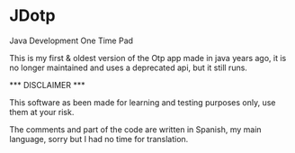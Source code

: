 # JDotp
Java Development One Time Pad

This is my first & oldest version of the Otp app made in java years ago, it is no longer maintained and uses a deprecated api, but it still runs.

*** DISCLAIMER ***  

This software as been made for learning and testing purposes only, use them at your risk.

The comments and part of the code are written in Spanish, my main language, sorry but I had no time for translation.
